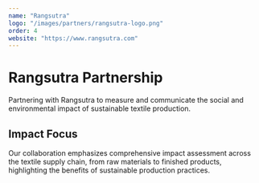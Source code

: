```yaml
---
name: "Rangsutra"
logo: "/images/partners/rangsutra-logo.png"
order: 4
website: "https://www.rangsutra.com"
---
```


# Rangsutra Partnership

Partnering with Rangsutra to measure and communicate the social and environmental impact of sustainable textile production.

## Impact Focus

Our collaboration emphasizes comprehensive impact assessment across the textile supply chain, from raw materials to finished products, highlighting the benefits of sustainable production practices.